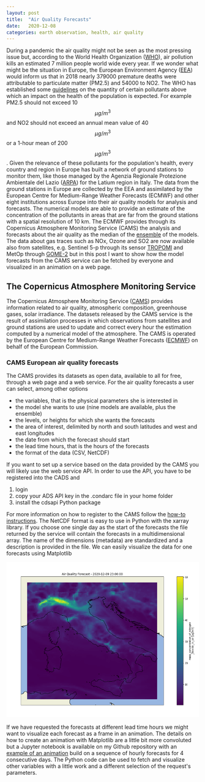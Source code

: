 ```yaml
---
layout: post
title:  "Air Quality Forecasts"
date:   2020-12-08
categories: earth observation, health, air quality
---
```

<script type="text/x-mathjax-config">
MathJax.Hub.Config({
  tex2jax: {
    inlineMath: [['$','$'], ['\\(','\\)']],
    processEscapes: true
  }
});
</script>
<script src="https://cdnjs.cloudflare.com/ajax/libs/mathjax/2.7.0/MathJax.js?config=TeX-AMS-MML_HTMLorMML" type="text/javascript"></script>

During a pandemic the air quality might not be seen as the most pressing issue but, according to the World Health Organization ([WHO](https://www.who.int/health-topics/air-pollution#tab=tab_1)), air pollution kills an estimated 7 million people world wide every year. If we wonder what might be the situation in Europe, the European Environment Agency ([EEA](https://www.eea.europa.eu/themes/air/health-impacts-of-air-pollution)) would inform us that in 2018 nearly 379000 premature deaths were attributable to particulate matter (PM2.5) and 54000 to NO2. The WHO has established some [guidelines](https://www.who.int/news-room/fact-sheets/detail/ambient-(outdoor)-air-quality-and-health) on the quantity of certain pollutants above which an impact on the health of the population is expected. For example PM2.5 should not exceed 10 $$\mu g/m^3$$ and NO2 should not exceed an annual mean value of 40 $$\mu g/m^3$$ or a 1-hour mean of 200 $$\mu g/m^3$$. Given the relevance of these pollutants for the population's health, every country and region in Europe has built a network of ground stations to monitor them, like those managed by the Agenzia Regionale Protezione Ambientale del Lazio ([ARPA](https://qa.arpalazio.net/)) for the Latium region in Italy. The data from the ground stations in Europe are collected by the EEA and assimilated by the European Centre for Medium-Range Weather Forecasts (ECMWF) and other eight institutions across Europe into their air quality models for analysis and forecasts. The numerical models are able to provide an estimate of the concentration of the pollutants in areas that are far from the ground stations with a spatial resolution of 10 km. The ECMWF provides through its Copernicus Atmosphere Monitoring Service (CAMS) the analysis and forecasts about the air quality as the median of the [ensemble](https://confluence.ecmwf.int/display/CKB/CAMS+Regional%3A+European+air+quality+analysis+and+forecast+data+documentation) of the models. The data about gas traces such as NOx, Ozone and SO2 are now available also from satellites, e.g. Sentinel 5-p through its sensor [TROPOMI](http://www.tropomi.eu/) and MetOp through [GOME-2](https://atmos.eoc.dlr.de/app/missions/gome2) but in this post I want to show how the model forecasts from the CAMS service can be fetched by everyone and visualized in an animation on a web page.    

## The Copernicus Atmosphere Monitoring Service
The Copernicus Atmosphere Monitoring Service ([CAMS](https://atmosphere.copernicus.eu/)) provides information related to air quality, atmospheric composition, greenhouse gases, solar irradiance. The datasets released by the CAMS service is the result of assimilation processes in which observations from satellites and ground stations are used to update and correct every hour the estimation computed by a numerical model of the atmosphere. The CAMS is operated by the European Centre for Medium-Range Weather Forecasts ([ECMWF](https://www.ecmwf.int/)) on behalf of the European Commission.

### CAMS European air quality forecasts
The CAMS provides its datasets as open data, available to all for free, through a web page and a web service. For the air quality forecasts a user can select, among other options

- the variables, that is the physical parameters she is interested in
- the model she wants to use (nine models are available, plus the ensemble)
- the levels, or heights for which she wants the forecasts
- the area of interest, delimited by north and south latitudes and west and east longitudes
- the date from which the forecast should start
- the lead time hours, that is the hours of the forecasts
- the format of the data (CSV, NetCDF)

If you want to set up a service based on the data provided by the CAMS you will likely use the web service API. In order to use the API, you have to be registered into the CADS and

1. login
2. copy your ADS API key in the .condarc file in your home folder
3. install the cdsapi Python package

For more information on how to register to the CAMS follow the [how-to instructions](https://ads.atmosphere.copernicus.eu/api-how-to). The NetCDF format is easy to use in Python with the xarray library. If you choose one single day as the start of the forecasts the file returned by the service will contain the forecasts in a multidimensional array. The name of the dimensions (metadata) are standardized and a description is provided in the file. We can easily visualize the data for one forecasts using Matplotlib

![Forecast example](/assets/no2_forecast_example.png)

If we have requested the forecasts at different lead time hours we might want to visualize each forecast as a frame in an animation. The details on how to create an animation with Matplotlib are a little bit more convoluted but a Jupyter notebook is available on my Github repository with an [example of an animation](https://nbviewer.jupyter.org/github/luigiselmi/datascience/blob/master/python/copernicus/air_quality_forecasts.ipynb) build on a sequence of hourly forecasts for 4 consecutive days. The Python code can be used to fetch and visualize other variables with a little work and a different selection of the request's parameters.  
